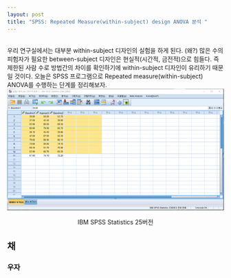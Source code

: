 ```yaml
---
layout: post
title: "SPSS: Repeated Measure(within-subject) design ANOVA 분석 "
---
```

<br>
우리 연구실에서는 대부분 within-subject 디자인의 실험을 하게 된다. (왜?) 많은 수의 피험자가 필요한 between-subject 디자인은 현실적(시간적, 금전적)으로 힘들다. 즉 제한된 사람 수로 방법간의 차이를 확인하기에 within-subject 디자인이 유리하기 때문일 것이다. 오늘은 SPSS 프로그램으로 Repeated measure(within-subject) ANOVA를 수행하는 단계를 정리해보자.

<img src="/assets/RManova/SPSSoverview.png" width="700">
<p style='text-align:center'>IBM SPSS Statistics 25버전</p>

## 채

### 우자
